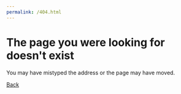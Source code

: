 ```yaml
---
permalink: /404.html
---
```


# The page you were looking for doesn't exist

You may have mistyped the address or the page may have moved.

[Back](./)
